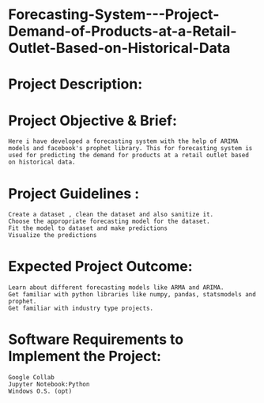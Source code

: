 # Forecasting-System---Project-Demand-of-Products-at-a-Retail-Outlet-Based-on-Historical-Data
# Project Description:
# Project Objective & Brief:
    Here i have developed a forecasting system with the help of ARIMA models and facebook's prophet library. This for forecasting system is used for predicting the demand for products at a retail outlet based on historical data.
# Project Guidelines :
    Create a dataset , clean the dataset and also sanitize it.
    Choose the appropriate forecasting model for the dataset.
    Fit the model to dataset and make predictions
    Visualize the predictions
# Expected Project Outcome:
    Learn about different forecasting models like ARMA and ARIMA.
    Get familiar with python libraries like numpy, pandas, statsmodels and prophet.
    Get familiar with industry type projects.
# Software Requirements to Implement the Project:
    Google Collab
    Jupyter Notebook:Python
    Windows O.S. (opt)
